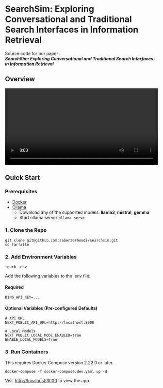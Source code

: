 # SearchSim: Exploring Conversational and Traditional Search Interfaces in Information Retrieval

Source code for our paper :  
***SearchSim: Exploring Conversational and Traditional Search Interfaces in Information Retrieval***


## Overview



<!-- <p align="center">
  <img align="middle" src="assets/images/homepage.png" style="max-width: 100%; height: auto;" alt="ActiveRAG"/>
</p> -->
<p align="center">
  <video width="100%" height="auto" controls>
    <source src="assets/videos/searchsim_demo.mp4" type="video/mp4">
    Your browser does not support the video tag.
  </video>
</p>


## Quick Start

### Prerequisites

- [Docker](https://docs.docker.com/get-docker/)
- [Ollama](https://ollama.com/download)
  - Download any of the supported models: **llama3**, **mistral**, **gemma**
  - Start ollama server `ollama serve`


### 1. Clone the Repo

```
git clone git@github.com:saberzerhoudi/searchsim.git
cd farfalle
```

### 2. Add Environment Variables
```
touch .env
```

Add the following variables to the .env file:

#### Required
```
BING_API_KEY=...
```

#### Optional Variables (Pre-configured Defaults)
```
# API URL
NEXT_PUBLIC_API_URL=http://localhost:8000

# Local Models
NEXT_PUBLIC_LOCAL_MODE_ENABLED=true
ENABLE_LOCAL_MODELS=True
```


### 3. Run Containers
This requires Docker Compose version 2.22.0 or later.
```
docker-compose -f docker-compose.dev.yaml up -d
```



Visit [http://localhost:3000](http://localhost:3000) to view the app.

